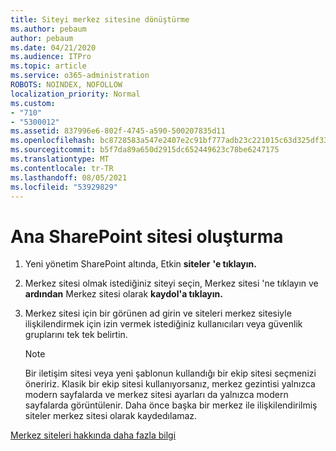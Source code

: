 ```yaml
---
title: Siteyi merkez sitesine dönüştürme
ms.author: pebaum
author: pebaum
ms.date: 04/21/2020
ms.audience: ITPro
ms.topic: article
ms.service: o365-administration
ROBOTS: NOINDEX, NOFOLLOW
localization_priority: Normal
ms.custom:
- "710"
- "5300012"
ms.assetid: 837996e6-802f-4745-a590-500207835d11
ms.openlocfilehash: bc8728583a547e2407e2c91bf777adb23c221015c63d325df33db6c691f98e71
ms.sourcegitcommit: b5f7da89a650d2915dc652449623c78be6247175
ms.translationtype: MT
ms.contentlocale: tr-TR
ms.lasthandoff: 08/05/2021
ms.locfileid: "53929829"
---
```

# <a name="create-a-sharepoint-hub-site"></a>Ana SharePoint sitesi oluşturma

1. Yeni yönetim SharePoint altında, Etkin **siteler** **'e tıklayın.**

2. Merkez sitesi olmak istediğiniz siteyi seçin, Merkez sitesi 'ne tıklayın ve **ardından** Merkez sitesi olarak **kaydol'a tıklayın.**

3. Merkez sitesi için bir görünen ad girin ve siteleri merkez sitesiyle ilişkilendirmek için izin vermek istediğiniz kullanıcıları veya güvenlik gruplarını tek tek belirtin.

    > [!NOTE]
    >  Bir iletişim sitesi veya yeni şablonun kullandığı bir ekip sitesi seçmenizi öneririz. Klasik bir ekip sitesi kullanıyorsanız, merkez gezintisi yalnızca modern sayfalarda ve merkez sitesi ayarları da yalnızca modern sayfalarda görüntülenir. Daha önce başka bir merkez ile ilişkilendirilmiş siteler merkez sitesi olarak kaydedılamaz.
  
[Merkez siteleri hakkında daha fazla bilgi](https://go.microsoft.com/fwlink/?linkid=869149)
  